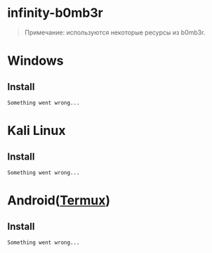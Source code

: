 # infinity-b0mb3r
>Примечание: используются некоторые ресурсы из b0mb3r.
# Windows
## Install
```Something went wrong...```
# Kali Linux
## Install
```Something went wrong...```
# Android([Termux](https://www.google.com/url?sa=t&source=web&rct=j&url=https://play.google.com/store/apps/details%3Fid%3Dcom.termux%26hl%3Dru%26gl%3DUS%26auao%3Dfalse%26referrer%3Dutm_source%253Dgoogle%2526utm_medium%253Dorganic%2526utm_term%253Dtermux%26pcampaignid%3DAPPU_1_PgKzYauxHOWjrgSblqzADQ&ved=2ahUKEwiryPan29j0AhXlkYsKHRsLC9gQ5YQBegQIAxAC&usg=AOvVaw1bzw4EuLj8AwuTiEl0MB_S))
## Install
```Something went wrong...```

